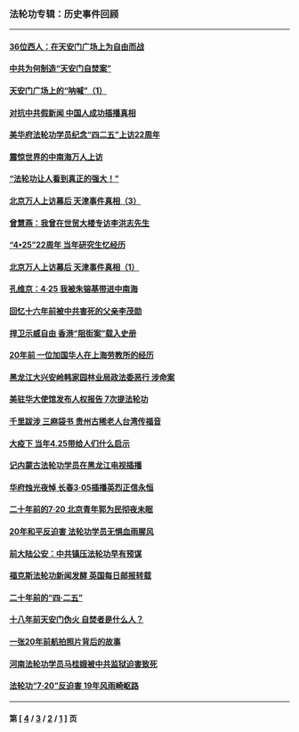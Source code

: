 ### 法轮功专辑：历史事件回顾
---
#### [36位西人：在天安门广场上为自由而战](../../pages/nf5793/n13390029.md?02100430) 
#### [中共为何制造“天安门自焚案”](../../pages/nf5793/n13183270.md?02100430) 
#### [天安门广场上的“呐喊”（1）](../../pages/nf5793/n13105277.md?02100430) 
#### [对抗中共假新闻 中国人成功插播真相](../../pages/nf5793/n12910618.md?02100430) 
#### [美华府法轮功学员纪念“四二五”上访22周年](../../pages/nf5793/n12904445.md?02100430) 
#### [震惊世界的中南海万人上访](../../pages/nf5793/n12903976.md?02100430) 
#### [“法轮功让人看到真正的强大！”](../../pages/nf5793/n12903195.md?02100430) 
#### [北京万人上访幕后 天津事件真相（3）](../../pages/nf5793/n12902807.md?02100430) 
#### [曾慧燕：我曾在世贸大楼专访李洪志先生](../../pages/nf5793/n12898729.md?02100430) 
#### [“4•25”22周年 当年研究生忆经历](../../pages/nf5793/n12894152.md?02100430) 
#### [北京万人上访幕后 天津事件真相（1）](../../pages/nf5793/n12885174.md?02100430) 
#### [孔维京：4·25 我被朱镕基带进中南海](../../pages/nf5793/n12864987.md?02100430) 
#### [回忆十六年前被中共害死的父亲李茂勋](../../pages/nf5793/n12880270.md?02100430) 
#### [捍卫示威自由 香港“阻街案”载入史册](../../pages/nf5793/n12811245.md?02100430) 
#### [20年前 一位加国华人在上海劳教所的经历](../../pages/nf5793/n12707932.md?02100430) 
#### [黑龙江大兴安岭韩家园林业局政法委恶行 涉命案](../../pages/nf5793/n12622815.md?02100430) 
#### [美驻华大使馆发布人权报告 7次提法轮功](../../pages/nf5793/n12520541.md?02100430) 
#### [千里跋涉 三麻袋书 贵州古稀老人台湾传福音](../../pages/nf5793/n12198750.md?02100430) 
#### [大疫下 当年4.25带给人们什么启示](../../pages/nf5793/n12058565.md?02100430) 
#### [记内蒙古法轮功学员在黑龙江电视插播](../../pages/nf5793/n11699194.md?02100430) 
#### [华府烛光夜悼 长春3·05插播英烈正信永恒](../../pages/nf5793/n11397432.md?02100430) 
#### [二十年前的7·20 北京青年郭为民彻夜未眠](../../pages/nf5793/n11354195.md?02100430) 
#### [20年和平反迫害 法轮功学员无惧血雨腥风](../../pages/nf5793/n11348279.md?02100430) 
#### [前大陆公安：中共镇压法轮功早有预谋](../../pages/nf5793/n11352168.md?02100430) 
#### [福克斯法轮功新闻发酵  英国每日邮报转载](../../pages/nf5793/n11285952.md?02100430) 
#### [二十年前的“四·二五”](../../pages/nf5793/n11207639.md?02100430) 
#### [十八年前天安门伪火 自焚者是什么人？](../../pages/nf5793/n10996556.md?02100430) 
#### [一张20年前航拍照片背后的故事](../../pages/nf5793/n10693797.md?02100430) 
#### [河南法轮功学员马桂娥被中共监狱迫害致死](../../pages/nf5793/n10684974.md?02100430) 
#### [法轮功“7‧20”反迫害 19年风雨崎岖路](../../pages/nf5793/n10570834.md?02100430) 

---
#### 第 [ [4](./4.md?02100430) / [3](./3.md?02100430) / [2](./2.md?02100430) / [1](./1.md?02100430) ] 页

